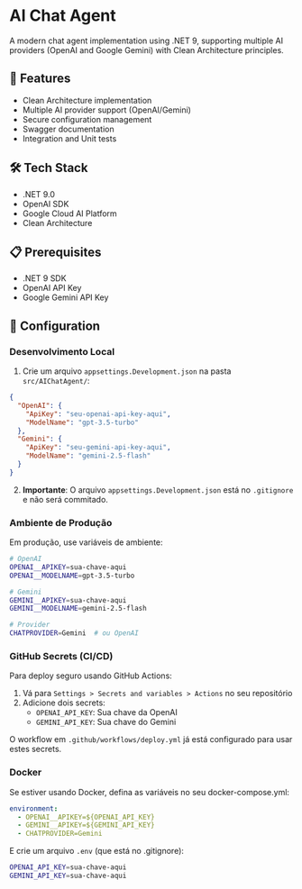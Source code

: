 # AI Chat Agent

A modern chat agent implementation using .NET 9, supporting multiple AI providers (OpenAI and Google Gemini) with Clean Architecture principles.

## 🚀 Features

- Clean Architecture implementation
- Multiple AI provider support (OpenAI/Gemini)
- Secure configuration management
- Swagger documentation
- Integration and Unit tests

## 🛠 Tech Stack

- .NET 9.0
- OpenAI SDK
- Google Cloud AI Platform
- Clean Architecture

## 📋 Prerequisites

- .NET 9 SDK
- OpenAI API Key
- Google Gemini API Key

## 🔧 Configuration

### Desenvolvimento Local

1. Crie um arquivo `appsettings.Development.json` na pasta `src/AIChatAgent/`:

```json
{
  "OpenAI": {
    "ApiKey": "seu-openai-api-key-aqui",
    "ModelName": "gpt-3.5-turbo"
  },
  "Gemini": {
    "ApiKey": "seu-gemini-api-key-aqui",
    "ModelName": "gemini-2.5-flash"
  }
}
```

2. **Importante**: O arquivo `appsettings.Development.json` está no `.gitignore` e não será commitado.

### Ambiente de Produção

Em produção, use variáveis de ambiente:

```bash
# OpenAI
OPENAI__APIKEY=sua-chave-aqui
OPENAI__MODELNAME=gpt-3.5-turbo

# Gemini
GEMINI__APIKEY=sua-chave-aqui
GEMINI__MODELNAME=gemini-2.5-flash

# Provider
CHATPROVIDER=Gemini  # ou OpenAI
```

### GitHub Secrets (CI/CD)

Para deploy seguro usando GitHub Actions:

1. Vá para `Settings > Secrets and variables > Actions` no seu repositório
2. Adicione dois secrets:
   - `OPENAI_API_KEY`: Sua chave da OpenAI
   - `GEMINI_API_KEY`: Sua chave do Gemini

O workflow em `.github/workflows/deploy.yml` já está configurado para usar estes secrets.

### Docker

Se estiver usando Docker, defina as variáveis no seu docker-compose.yml:

```yaml
environment:
  - OPENAI__APIKEY=${OPENAI_API_KEY}
  - GEMINI__APIKEY=${GEMINI_API_KEY}
  - CHATPROVIDER=Gemini
```

E crie um arquivo `.env` (que está no .gitignore):

```bash
OPENAI_API_KEY=sua-chave-aqui
GEMINI_API_KEY=sua-chave-aqui
```